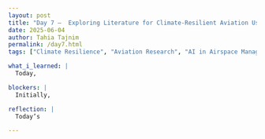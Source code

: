 ```yaml
---
layout: post
title: "Day 7 –  Exploring Literature for Climate-Resilient Aviation Using AI"
date: 2025-06-04
author: Tahia Tajnim
permalink: /day7.html
tags: ["Climate Resilience", "Aviation Research", "AI in Airspace Management", "Literature Review", "Zotero", "Research Tools", "Morgan Library"]

what_i_learned: |
  Today, 

blockers: |  
  Initially, 

reflection: |
  Today’s 

---
```


